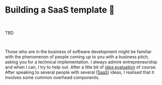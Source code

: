 # Building a SaaS template 🚀

&nbsp;

TBD

&nbsp;

Those who are in the business of software development might be familiar with the phenomenon of people coming up to you with a business pitch, asking you for a technical implementation. I always admire entrepreneurship and when I can, I try to help out. After a litte bit of [idea evaluation](https://www.ycombinator.com/library/6e-how-to-evaluate-startup-ideas) of course. After speaking to several people with several ([SaaS](https://en.wikipedia.org/wiki/Software_as_a_service)) ideas, I realised that it involves some common overhead components.
